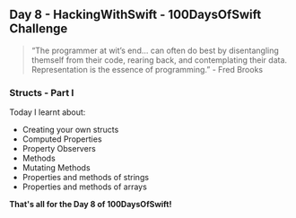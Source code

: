## Day 8 - HackingWithSwift - 100DaysOfSwift Challenge

> “The programmer at wit’s end... can often do best by disentangling themself from their code, rearing back, and contemplating their data. Representation is the essence of programming.” - Fred Brooks 

### Structs - Part I

Today I learnt about:

- Creating your own structs
- Computed Properties
- Property Observers
- Methods
- Mutating Methods
- Properties and methods of strings
- Properties and methods of arrays

**That's all for the Day 8 of 100DaysOfSwift!**
